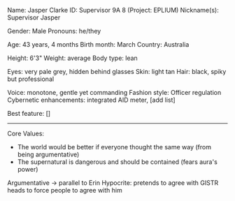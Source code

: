 Name: Jasper Clarke
ID: Supervisor 9A 8 (Project: EPLIUM)
Nickname(s): Supervisor Jasper

Gender: Male
Pronouns: he/they

Age: 43 years, 4 months
Birth month: March
Country: Australia

Height: 6'3"
Weight: average
Body type: lean

Eyes: very pale grey, hidden behind glasses
Skin: light tan
Hair: black, spiky but professional

Voice: monotone, gentle yet commanding
Fashion style: Officer regulation
Cybernetic enhancements: integrated AID meter, [add list]

Best feature: []

---
Core Values: 
- The world would be better if everyone thought the same way (from being argumentative)
- The supernatural is dangerous and should be contained (fears aura's power)

Argumentative -> parallel to Erin
Hypocrite: pretends to agree with GISTR heads to force people to agree with him
